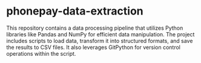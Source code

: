 # phonepay-data-extraction
This repository contains a data processing pipeline that utilizes Python libraries like Pandas and NumPy for efficient data manipulation. The project includes scripts to load data, transform it into structured formats, and save the results to CSV files. It also leverages GitPython for version control operations within the script.
